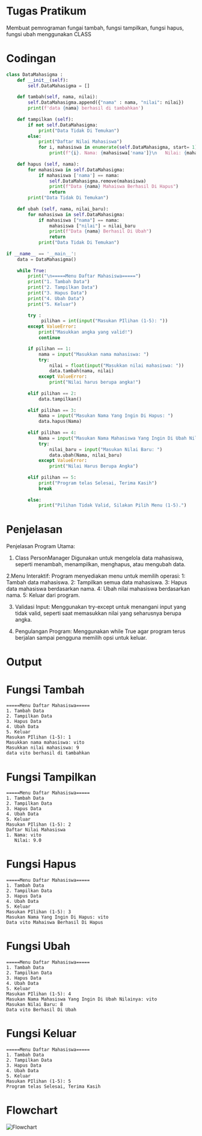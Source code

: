 # Tugas Pratikum
Membuat pemrograman fungai tambah, fungsi tampilkan, fungsi hapus, fungsi ubah menggunakan CLASS 

# Codingan 
```python
class DataMahasigma : 
    def __init__(self):
        self.DataMahasigma = []
    
    def tambah(self, nama, nilai): 
        self.DataMahasigma.append({"nama" : nama, "nilai": nilai})
        print(f'data {nama} berhasil di tambahkan')
        
    def tampilkan (self):
        if not self.DataMahasigma:
            print("Data Tidak Di Temukan")
        else:
            print("Daftar Nilai Mahasiswa")
            for i, mahasiswa in enumerate(self.DataMahasigma, start= 1) :
                print(f"{i}. Nama: {mahasiswa['nama']}\n   Nilai: {mahasiswa['nilai']}")
                
    def hapus (self, nama):
        for mahasiswa in self.DataMahasigma:
            if mahasiswa ['nama'] == nama:
                self.DataMahasigma.remove(mahasiswa)
                print(f"Data {nama} Mahaiswa Berhasil Di Hapus")
                return
        print("Data Tidak Di Temukan")
    
    def ubah (self, nama, nilai_baru):
        for mahasiswa in self.DataMahasigma:
            if mahasiswa ["nama"] == nama:
                mahasiswa ["nilai"] = nilai_baru
                print(f"Data {nama} Berhasil Di Ubah")
                return
            print("Data Tidak Di Temukan")
                
if __name__ == '__main__':
    data = DataMahasigma()
    
    while True:
        print("\n=====Menu Daftar Mahasiswa=====")
        print("1. Tambah Data")
        print("2. Tampilkan Data")
        print("3. Hapus Data")
        print("4. Ubah Data")  
        print("5. Keluar")
        
        try :
             pilihan = int(input("Masukan PIlihan (1-5): "))
        except ValueError:
            print("Masukkan angka yang valid!")
            continue

        if pilihan == 1:
            nama = input("Masukkan nama mahasiswa: ")
            try:
                nilai = float(input("Masukkan nilai mahasiswa: "))
                data.tambah(nama, nilai)
            except ValueError:
                print("Nilai harus berupa angka!")
                
        elif pilihan == 2:
            data.tampilkan()
            
        elif pilihan == 3:
            Nama = input("Masukan Nama Yang Ingin Di Hapus: ")
            data.hapus(Nama)
            
        elif pilihan == 4:
            Nama = input("Masukan Nama Mahasiswa Yang Ingin Di Ubah Nilainya: ")
            try:
                nilai_baru = input("Masukan Nilai Baru: ")
                data.ubah(Nama, nilai_baru)
            except ValueError:
                print("Nilai Harus Berupa Angka")
                
        elif pilihan == 5:
            print("Program telas Selesai, Terima Kasih")
            break 
        
        else:
            print("Pilihan Tidak Valid, Silakan Pilih Menu (1-5).")
```
# Penjelasan
Penjelasan Program Utama:
1. Class PersonManager
Digunakan untuk mengelola data mahasiswa, seperti menambah, menampilkan, menghapus, atau mengubah data.

2.Menu Interaktif:
Program menyediakan menu untuk memilih operasi:
1: Tambah data mahasiswa.
2: Tampilkan semua data mahasiswa.
3: Hapus data mahasiswa berdasarkan nama.
4: Ubah nilai mahasiswa berdasarkan nama.
5: Keluar dari program.

3. Validasi Input:
Menggunakan try-except untuk menangani input yang tidak valid, seperti saat memasukkan nilai yang seharusnya berupa angka.

4. Pengulangan Program:
Menggunakan while True agar program terus berjalan sampai pengguna memilih opsi untuk keluar.

# Output
# Fungsi Tambah
```
=====Menu Daftar Mahasiswa=====
1. Tambah Data
2. Tampilkan Data
3. Hapus Data
4. Ubah Data
5. Keluar
Masukan PIlihan (1-5): 1
Masukkan nama mahasiswa: vito
Masukkan nilai mahasiswa: 9
data vito berhasil di tambahkan
```

# Fungsi Tampilkan
```
=====Menu Daftar Mahasiswa=====
1. Tambah Data
2. Tampilkan Data
3. Hapus Data
4. Ubah Data
5. Keluar
Masukan PIlihan (1-5): 2
Daftar Nilai Mahasiswa
1. Nama: vito
   Nilai: 9.0
```

# Fungsi Hapus
```
=====Menu Daftar Mahasiswa=====
1. Tambah Data
2. Tampilkan Data
3. Hapus Data
4. Ubah Data
5. Keluar
Masukan PIlihan (1-5): 3
Masukan Nama Yang Ingin Di Hapus: vito
Data vito Mahaiswa Berhasil Di Hapus
```

# Fungsi Ubah
```
=====Menu Daftar Mahasiswa=====
1. Tambah Data
2. Tampilkan Data
3. Hapus Data
4. Ubah Data
5. Keluar
Masukan PIlihan (1-5): 4
Masukan Nama Mahasiswa Yang Ingin Di Ubah Nilainya: vito
Masukan Nilai Baru: 8
Data vito Berhasil Di Ubah
```

# Fungsi Keluar
```
=====Menu Daftar Mahasiswa=====
1. Tambah Data
2. Tampilkan Data
3. Hapus Data
4. Ubah Data
5. Keluar
Masukan PIlihan (1-5): 5
Program telas Selesai, Terima Kasih
```

# Flowchart 
![Flowchart](Flowchart_Labpy8.png)

